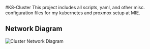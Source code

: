 #K8-Cluster
This project includes all scripts, yaml, and other misc. configuration files for my kubernetes and proxmox setup at MIE.

## Network Diagram
![Cluster Network Diagram](https://github.com/user-attachments/assets/2779d43b-81af-4378-b602-03ce71877f9e)

